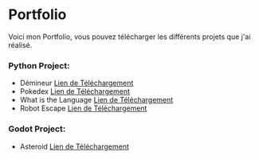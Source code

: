 # Portfolio
Voici mon Portfolio, vous pouvez télécharger les différents projets que j'ai réalisé.
### Python Project:
- Démineur [Lien de Téléchargement](https://github/Nathan-GUYARD/)
- Pokedex [Lien de Téléchargement](https://github/Nathan-GUYARD/)
- What is the Language [Lien de Téléchargement](https://github/Nathan-GUYARD/)
- Robot Escape [Lien de Téléchargement](https://github/Nathan-GUYARD/)

### Godot Project:
- Asteroid [Lien de Téléchargement](https://github/Nathan-GUYARD/)
